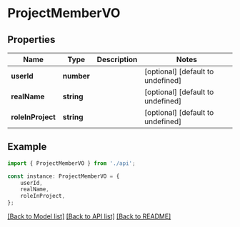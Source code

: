 # ProjectMemberVO


## Properties

Name | Type | Description | Notes
------------ | ------------- | ------------- | -------------
**userId** | **number** |  | [optional] [default to undefined]
**realName** | **string** |  | [optional] [default to undefined]
**roleInProject** | **string** |  | [optional] [default to undefined]

## Example

```typescript
import { ProjectMemberVO } from './api';

const instance: ProjectMemberVO = {
    userId,
    realName,
    roleInProject,
};
```

[[Back to Model list]](../README.md#documentation-for-models) [[Back to API list]](../README.md#documentation-for-api-endpoints) [[Back to README]](../README.md)
